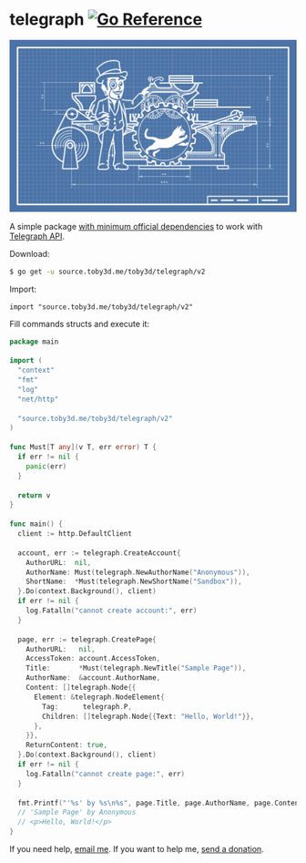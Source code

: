 # telegraph [![Go Reference](https://pkg.go.dev/badge/source.toby3d.me/toby3d/telegraph/v2.svg)](https://pkg.go.dev/source.toby3d.me/toby3d/telegraph/v2)
![](assets/cover.jpg)

A simple package [with minimum official dependencies](v2/go.mod) to work with [Telegraph API](https://telegra.ph/api).

Download:
```bash
$ go get -u source.toby3d.me/toby3d/telegraph/v2
```

Import:
```
import "source.toby3d.me/toby3d/telegraph/v2"
```

Fill commands structs and execute it:
```go
package main

import (
  "context"
  "fmt"
  "log"
  "net/http"

  "source.toby3d.me/toby3d/telegraph/v2"
)

func Must[T any](v T, err error) T {
  if err != nil {
    panic(err)
  }

  return v
}

func main() {
  client := http.DefaultClient

  account, err := telegraph.CreateAccount{
    AuthorURL:  nil,
    AuthorName: Must(telegraph.NewAuthorName("Anonymous")),
    ShortName:  *Must(telegraph.NewShortName("Sandbox")),
  }.Do(context.Background(), client)
  if err != nil {
    log.Fatalln("cannot create account:", err)
  }

  page, err := telegraph.CreatePage{
    AuthorURL:   nil,
    AccessToken: account.AccessToken,
    Title:       *Must(telegraph.NewTitle("Sample Page")),
    AuthorName:  &account.AuthorName,
    Content: []telegraph.Node{{
      Element: &telegraph.NodeElement{
        Tag:      telegraph.P,
        Children: []telegraph.Node{{Text: "Hello, World!"}},
      },
    }},
    ReturnContent: true,
  }.Do(context.Background(), client)
  if err != nil {
    log.Fatalln("cannot create page:", err)
  }

  fmt.Printf("'%s' by %s\n%s", page.Title, page.AuthorName, page.Content[0])
  // 'Sample Page' by Anonymous
  // <p>Hello, World!</p>
}
```

If you need help, [email me](mailto:support@toby3d.me?subject=Telegraph). If you want to help me, [send a donation](https://toby3d.me/en/pay).